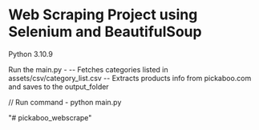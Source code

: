 # Web Scraping Project using Selenium and BeautifulSoup 
Python 3.10.9

Run the main.py -
-- Fetches categories listed in assets/csv/category_list.csv
-- Extracts products info from pickaboo.com and saves to the output_folder


// Run command - python main.py



"# pickaboo_webscrape" 
